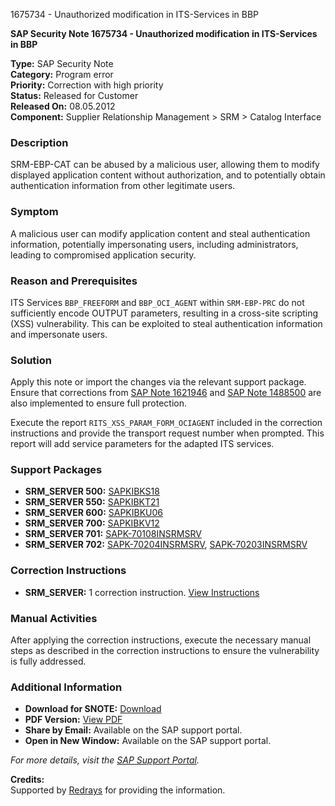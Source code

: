 1675734 - Unauthorized modification in ITS-Services in BBP

**SAP Security Note 1675734 - Unauthorized modification in ITS-Services in BBP**

**Type:** SAP Security Note  
**Category:** Program error  
**Priority:** Correction with high priority  
**Status:** Released for Customer  
**Released On:** 08.05.2012  
**Component:** Supplier Relationship Management > SRM > Catalog Interface

### Description
SRM-EBP-CAT can be abused by a malicious user, allowing them to modify displayed application content without authorization, and to potentially obtain authentication information from other legitimate users.

### Symptom
A malicious user can modify application content and steal authentication information, potentially impersonating users, including administrators, leading to compromised application security.

### Reason and Prerequisites
ITS Services `BBP_FREEFORM` and `BBP_OCI_AGENT` within `SRM-EBP-PRC` do not sufficiently encode OUTPUT parameters, resulting in a cross-site scripting (XSS) vulnerability. This can be exploited to steal authentication information and impersonate users.

### Solution
Apply this note or import the changes via the relevant support package. Ensure that corrections from [SAP Note 1621946](https://me.sap.com/notes/1621946) and [SAP Note 1488500](https://me.sap.com/notes/1488500) are also implemented to ensure full protection.

Execute the report `RITS_XSS_PARAM_FORM_OCIAGENT` included in the correction instructions and provide the transport request number when prompted. This report will add service parameters for the adapted ITS services.

### Support Packages
- **SRM_SERVER 500:** [SAPKIBKS18](https://me.sap.com/supportpackage/SAPKIBKS18)
- **SRM_SERVER 550:** [SAPKIBKT21](https://me.sap.com/supportpackage/SAPKIBKT21)
- **SRM_SERVER 600:** [SAPKIBKU06](https://me.sap.com/supportpackage/SAPKIBKU06)
- **SRM_SERVER 700:** [SAPKIBKV12](https://me.sap.com/supportpackage/SAPKIBKV12)
- **SRM_SERVER 701:** [SAPK-70108INSRMSRV](https://me.sap.com/supportpackage/SAPK-70108INSRMSRV)
- **SRM_SERVER 702:** [SAPK-70204INSRMSRV](https://me.sap.com/supportpackage/SAPK-70204INSRMSRV), [SAPK-70203INSRMSRV](https://me.sap.com/supportpackage/SAPK-70203INSRMSRV)

### Correction Instructions
- **SRM_SERVER:** 1 correction instruction. [View Instructions](https://me.sap.com/corrins/0001675734/551)

### Manual Activities
After applying the correction instructions, execute the necessary manual steps as described in the correction instructions to ensure the vulnerability is fully addressed.

### Additional Information
- **Download for SNOTE:** [Download](https://notesdownloads.sap.com/note/0040000009950512017)
- **PDF Version:** [View PDF](https://userapps.support.sap.com/sap/support/sfm/notes/print/0001675734?language=en-US&token=8E7E109FA6ECDA71E7E3320CDEEA94F6)
- **Share by Email:** Available on the SAP support portal.
- **Open in New Window:** Available on the SAP support portal.

_For more details, visit the [SAP Support Portal](https://me.sap.com/)._

**Credits:**  
Supported by [Redrays](https://redrays.io) for providing the information.